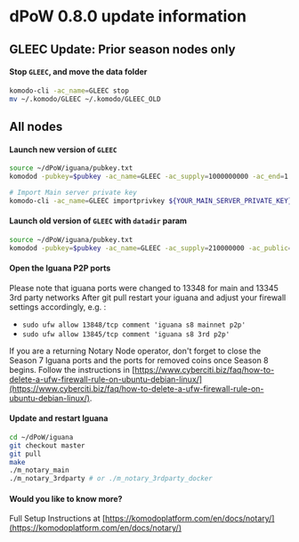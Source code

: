 # dPoW 0.8.0 update information


## GLEEC Update: Prior season nodes only
#### Stop `GLEEC`, and move the data folder 

```bash
komodo-cli -ac_name=GLEEC stop
mv ~/.komodo/GLEEC ~/.komodo/GLEEC_OLD
```
## All nodes
#### Launch new version of `GLEEC`

```bash
source ~/dPoW/iguana/pubkey.txt
komodod -pubkey=$pubkey -ac_name=GLEEC -ac_supply=1000000000 -ac_end=1 -ac_public=1 -ac_staked=50 -addnode=65.21.52.182 -addnode=135.181.80.132 &

# Import Main server private key
komodo-cli -ac_name=GLEEC importprivkey ${YOUR_MAIN_SERVER_PRIVATE_KEY}
```

#### Launch old version of `GLEEC` with `datadir` param

```bash
source ~/dPoW/iguana/pubkey.txt
komodod -pubkey=$pubkey -ac_name=GLEEC -ac_supply=210000000 -ac_public=1 -ac_staked=100 -addnode=95.217.161.126 -addnode=209.222.101.247 -addnode=103.195.100.32 -datadir=${HOME}/.komodo/GLEEC_OLD &
```

#### Open the Iguana P2P ports

Please note that iguana ports were changed to 13348 for main and 13345 3rd party networks
After git pull restart your iguana and adjust your firewall settings accordingly, e.g. :

- `sudo ufw allow 13848/tcp comment 'iguana s8 mainnet p2p'`
- `sudo ufw allow 13845/tcp comment 'iguana s8 3rd p2p' `

If you are a returning Notary Node operator, don't forget to close the Season 7 Iguana ports and the ports for removed coins once Season 8 begins. Follow the instructions in [https://www.cyberciti.biz/faq/how-to-delete-a-ufw-firewall-rule-on-ubuntu-debian-linux/](https://www.cyberciti.biz/faq/how-to-delete-a-ufw-firewall-rule-on-ubuntu-debian-linux/).

#### Update and restart Iguana

```bash
cd ~/dPoW/iguana
git checkout master 
git pull
make
./m_notary_main
./m_notary_3rdparty # or ./m_notary_3rdparty_docker
```


#### Would you like to know more?

Full Setup Instructions at [https://komodoplatform.com/en/docs/notary/](https://komodoplatform.com/en/docs/notary/)

